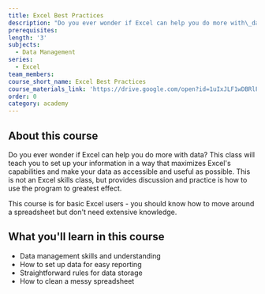```yaml
---
title: Excel Best Practices
description: "Do you ever wonder if Excel can help you do more with\_data? This class will teach you to set up your information in a way that maximizes Excel's capabilities and make your data as accessible and useful as possible. This is not an Excel skills class, but provides discussion and practice is how to use the program to greatest effect.\n\nThis course is for basic Excel users - you should know how to move around a spreadsheet but don't need extensive knowledge."
prerequisites:
length: '3'
subjects:
  - Data Management
series:
  - Excel
team_members:
course_short_name: Excel Best Practices
course_materials_link: 'https://drive.google.com/open?id=1uIxJLF1wDBRlFAC8hRGe-KHLRpnA9mRD'
order: 0
category: academy
---
```


## About this course

Do you ever wonder if Excel can help you do more with data? This class will teach you to set up your information in a way that maximizes Excel's capabilities and make your data as accessible and useful as possible. This is not an Excel skills class, but provides discussion and practice is how to use the program to greatest effect.

This course is for basic Excel users - you should know how to move around a spreadsheet but don't need extensive knowledge.

## What you'll learn in this course

* Data management skills and understanding
* How to set up data for easy reporting
* Straightforward rules for data storage
* How to clean a messy spreadsheet